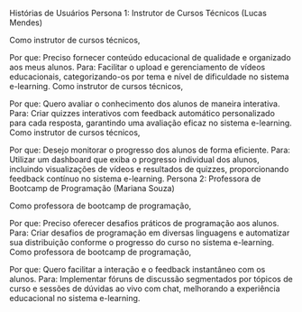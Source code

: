 Histórias de Usuários
Persona 1: Instrutor de Cursos Técnicos (Lucas Mendes)

Como instrutor de cursos técnicos,

Por que: Preciso fornecer conteúdo educacional de qualidade e organizado aos meus alunos.
Para: Facilitar o upload e gerenciamento de vídeos educacionais, categorizando-os por tema e nível de dificuldade no sistema e-learning.
Como instrutor de cursos técnicos,

Por que: Quero avaliar o conhecimento dos alunos de maneira interativa.
Para: Criar quizzes interativos com feedback automático personalizado para cada resposta, garantindo uma avaliação eficaz no sistema e-learning.
Como instrutor de cursos técnicos,

Por que: Desejo monitorar o progresso dos alunos de forma eficiente.
Para: Utilizar um dashboard que exiba o progresso individual dos alunos, incluindo visualizações de vídeos e resultados de quizzes, proporcionando feedback contínuo no sistema e-learning.
Persona 2: Professora de Bootcamp de Programação (Mariana Souza)

Como professora de bootcamp de programação,

Por que: Preciso oferecer desafios práticos de programação aos alunos.
Para: Criar desafios de programação em diversas linguagens e automatizar sua distribuição conforme o progresso do curso no sistema e-learning.
Como professora de bootcamp de programação,

Por que: Quero facilitar a interação e o feedback instantâneo com os alunos.
Para: Implementar fóruns de discussão segmentados por tópicos de curso e sessões de dúvidas ao vivo com chat, melhorando a experiência educacional no sistema e-learning.
